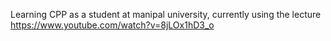 Learning CPP as a student at manipal university, currently using the lecture https://www.youtube.com/watch?v=8jLOx1hD3_o
